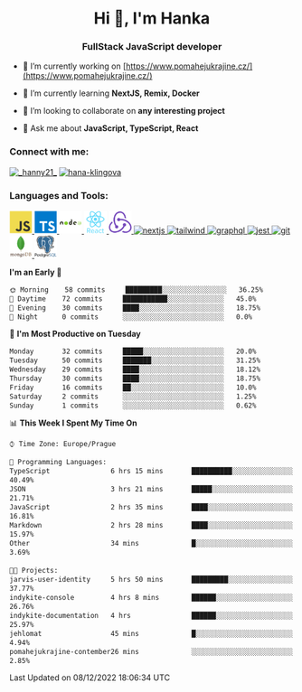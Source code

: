 <h1 align="center">Hi 👋, I'm Hanka</h1>
<h3 align="center">FullStack JavaScript developer</h3>

- 🔭 I’m currently working on [https://www.pomahejukrajine.cz/](https://www.pomahejukrajine.cz/)

- 🌱 I’m currently learning **NextJS, Remix, Docker**

- 👯 I’m looking to collaborate on **any interesting project**

- 💬 Ask me about **JavaScript, TypeScript, React**

<h3 align="left">Connect with me:</h3>
<p align="left">
<a href="https://twitter.com/_hanny21_" target="blank"><img align="center" src="https://raw.githubusercontent.com/rahuldkjain/github-profile-readme-generator/master/src/images/icons/Social/twitter.svg" alt="_hanny21_" height="30" width="40" /></a>
<a href="https://linkedin.com/in/hana-klingova" target="blank"><img align="center" src="https://raw.githubusercontent.com/rahuldkjain/github-profile-readme-generator/master/src/images/icons/Social/linked-in-alt.svg" alt="hana-klingova" height="30" width="40" /></a>
</p>

<h3 align="left">Languages and Tools:</h3>
<p align="left"> 
<a href="https://developer.mozilla.org/en-US/docs/Web/JavaScript" target="_blank" rel="noreferrer"> <img src="https://raw.githubusercontent.com/devicons/devicon/master/icons/javascript/javascript-original.svg" alt="javascript" width="40" height="40"/> </a> 
<a href="https://www.typescriptlang.org/" target="_blank" rel="noreferrer"> <img src="https://raw.githubusercontent.com/devicons/devicon/master/icons/typescript/typescript-original.svg" alt="typescript" width="40" height="40"/> </a> 
<a href="https://nodejsorg" target="_blank" rel="noreferrer"> <img src="https://raw.githubusercontent.com/devicons/devicon/master/icons/nodejs/nodejs-original-wordmark.svg" alt="nodejs" width="40" height="40"/> </a> 
<a href="https://reactjs.org/" target="_blank" rel="noreferrer"> <img src="https://raw.githubusercontent.com/devicons/devicon/master/icons/react/react-original-wordmark.svg" alt="react" width="40" height="40"/> </a> 
<a href="https://redux.js.org" target="_blank" rel="noreferrer"> <img src="https://raw.githubusercontent.com/devicons/devicon/master/icons/redux/redux-original.svg" alt="redux" width="40" height="40"/> </a> 
<a href="https://nextjs.org/" target="_blank" rel="noreferrer"> <img src="https://cdn.worldvectorlogo.com/logos/nextjs-2.svg" alt="nextjs" width="40" height="40"/> </a> 
<a href="https://tailwindcss.com/" target="_blank" rel="noreferrer"> <img src="https://www.vectorlogo.zone/logos/tailwindcss/tailwindcss-icon.svg" alt="tailwind" width="40" height="40"/> </a> 
<a href="https://graphql.org" target="_blank" rel="noreferrer"> <img src="https://www.vectorlogo.zone/logos/graphql/graphql-icon.svg" alt="graphql" width="40" height="40"/> </a> 
<a href="https://jestjs.io" target="_blank" rel="noreferrer"> <img src="https://www.vectorlogo.zone/logos/jestjsio/jestjsio-icon.svg" alt="jest" width="40" height="40"/> </a> 
<a href="https://git-scm.com/" target="_blank" rel="noreferrer"> <img src="https://www.vectorlogo.zone/logos/git-scm/git-scm-icon.svg" alt="git" width="40" height="40"/> </a> 
<a href="https://www.mongodb.com/" target="_blank" rel="noreferrer"> <img src="https://raw.githubusercontent.com/devicons/devicon/master/icons/mongodb/mongodb-original-wordmark.svg" alt="mongodb" width="40" height="40"/> </a>  
<a href="https://www.postgresql.org" target="_blank" rel="noreferrer"> <img src="https://raw.githubusercontent.com/devicons/devicon/master/icons/postgresql/postgresql-original-wordmark.svg" alt="postgresql" width="40" height="40"/> </a> 
</p>

<!--START_SECTION:waka-->
**I'm an Early 🐤** 

```text
🌞 Morning    58 commits     █████████░░░░░░░░░░░░░░░░   36.25% 
🌆 Daytime    72 commits     ███████████░░░░░░░░░░░░░░   45.0% 
🌃 Evening    30 commits     ████░░░░░░░░░░░░░░░░░░░░░   18.75% 
🌙 Night      0 commits      ░░░░░░░░░░░░░░░░░░░░░░░░░   0.0%

```
📅 **I'm Most Productive on Tuesday** 

```text
Monday       32 commits     █████░░░░░░░░░░░░░░░░░░░░   20.0% 
Tuesday      50 commits     ███████░░░░░░░░░░░░░░░░░░   31.25% 
Wednesday    29 commits     ████░░░░░░░░░░░░░░░░░░░░░   18.12% 
Thursday     30 commits     ████░░░░░░░░░░░░░░░░░░░░░   18.75% 
Friday       16 commits     ██░░░░░░░░░░░░░░░░░░░░░░░   10.0% 
Saturday     2 commits      ░░░░░░░░░░░░░░░░░░░░░░░░░   1.25% 
Sunday       1 commits      ░░░░░░░░░░░░░░░░░░░░░░░░░   0.62%

```


📊 **This Week I Spent My Time On** 

```text
⌚︎ Time Zone: Europe/Prague

💬 Programming Languages: 
TypeScript               6 hrs 15 mins       ██████████░░░░░░░░░░░░░░░   40.49% 
JSON                     3 hrs 21 mins       █████░░░░░░░░░░░░░░░░░░░░   21.71% 
JavaScript               2 hrs 35 mins       ████░░░░░░░░░░░░░░░░░░░░░   16.81% 
Markdown                 2 hrs 28 mins       ████░░░░░░░░░░░░░░░░░░░░░   15.97% 
Other                    34 mins             █░░░░░░░░░░░░░░░░░░░░░░░░   3.69%

🐱‍💻 Projects: 
jarvis-user-identity     5 hrs 50 mins       █████████░░░░░░░░░░░░░░░░   37.77% 
indykite-console         4 hrs 8 mins        ██████░░░░░░░░░░░░░░░░░░░   26.76% 
indykite-documentation   4 hrs               ██████░░░░░░░░░░░░░░░░░░░   25.97% 
jehlomat                 45 mins             █░░░░░░░░░░░░░░░░░░░░░░░░   4.94% 
pomahejukrajine-contember26 mins             ░░░░░░░░░░░░░░░░░░░░░░░░░   2.85%

```


 Last Updated on 08/12/2022 18:06:34 UTC
<!--END_SECTION:waka-->
